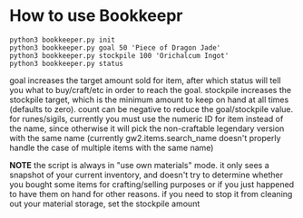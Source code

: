 # How to use Bookkeepr

```
python3 bookkeeper.py init
python3 bookkeeper.py goal 50 'Piece of Dragon Jade'
python3 bookkeeper.py stockpile 100 'Orichalcum Ingot'
python3 bookkeeper.py status
```

goal <count> <item> increases the target amount sold for item, after which status will tell you what to buy/craft/etc in order to reach the goal.  stockpile <count> <item> increases the stockpile target, which is the minimum amount to keep on hand at all times (defaults to zero).  count can be negative to reduce the goal/stockpile value.  for runes/sigils, currently you must use the numeric ID for item instead of the name, since otherwise it will pick the non-craftable legendary version with the same name (currently gw2.items.search_name doesn't properly handle the case of multiple items with the same name)

**NOTE** the script is always in "use own materials" mode.  it only sees a snapshot of your current inventory, and doesn't try to determine whether you bought some items for crafting/selling purposes or if you just happened to have them on hand for other reasons.  if you need to stop it from cleaning out your material storage, set the stockpile amount